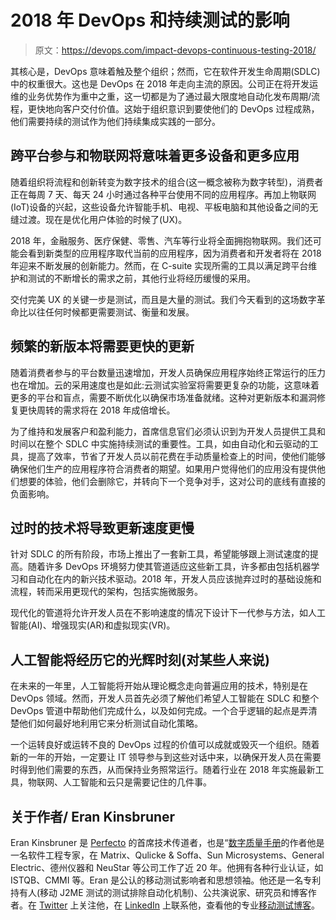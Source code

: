 # 2018 年 DevOps 和持续测试的影响

> 原文：<https://devops.com/impact-devops-continuous-testing-2018/>

其核心是，DevOps 意味着触及整个组织；然而，它在软件开发生命周期(SDLC)中的权重很大。这也是 DevOps 在 2018 年走向主流的原因。公司正在将开发运维的业务优势作为重中之重，这一切都是为了通过最大限度地自动化发布周期/流程，更快地向客户交付价值。这始于组织意识到要使他们的 DevOps 过程成熟，他们需要持续的测试作为他们持续集成实践的一部分。

## **跨平台参与和物联网将意味着更多设备和更多应用**

随着组织将流程和创新转变为数字技术的组合(这一概念被称为数字转型)，消费者正在每周 7 天、每天 24 小时通过各种平台使用不同的应用程序。再加上物联网(IoT)设备的兴起，这些设备允许智能手机、电视、平板电脑和其他设备之间的无缝过渡。现在是优化用户体验的时候了(UX)。

2018 年，金融服务、医疗保健、零售、汽车等行业将全面拥抱物联网。我们还可能会看到新类型的应用程序取代当前的应用程序，因为消费者和开发者将在 2018 年迎来不断发展的创新能力。然而，在 C-suite 实现所需的工具以满足跨平台维护和测试的不断增长的需求之前，其他行业将经历缓慢的采用。

交付完美 UX 的关键一步是测试，而且是大量的测试。我们今天看到的这场数字革命比以往任何时候都更需要测试、衡量和发展。

## **频繁的新版本将需要更快的更新**

随着消费者参与的平台数量迅速增加，开发人员确保应用程序始终正常运行的压力也在增加。云的采用速度也是如此:云测试实验室将需要更复杂的功能，这意味着更多的平台和盲点，需要不断优化以确保市场准备就绪。这种对更新版本和漏洞修复更快周转的需求将在 2018 年成倍增长。

为了维持和发展客户和盈利能力，首席信息官们必须认识到为开发人员提供工具和时间以在整个 SDLC 中实施持续测试的重要性。工具，如由自动化和云驱动的工具，提高了效率，节省了开发人员以前花费在手动质量检查上的时间，使他们能够确保他们生产的应用程序符合消费者的期望。如果用户觉得他们的应用没有提供他们想要的体验，他们会删除它，并转向下一个竞争对手，这对公司的底线有直接的负面影响。

## **过时的技术将导致更新速度更慢**

针对 SDLC 的所有阶段，市场上推出了一套新工具，希望能够跟上测试速度的提高。随着许多 DevOps 环境努力使其管道适应这些新工具，许多都由包括机器学习和自动化在内的新兴技术驱动。2018 年，开发人员应该抛弃过时的基础设施和流程，转而采用更现代的架构，包括实施微服务。

现代化的管道将允许开发人员在不影响速度的情况下设计下一代参与方法，如人工智能(AI)、增强现实(AR)和虚拟现实(VR)。

## **人工智能将经历它的光辉时刻(对某些人来说)**

在未来的一年里，人工智能将开始从理论概念走向普遍应用的技术，特别是在 DevOps 领域。然而，开发人员首先必须了解他们希望人工智能在 SDLC 和整个 DevOps 管道中帮助他们完成什么，以及如何完成。一个合乎逻辑的起点是弄清楚他们如何最好地利用它来分析测试自动化策略。

一个运转良好或运转不良的 DevOps 过程的价值可以成就或毁灭一个组织。随着新的一年的开始，一定要让 IT 领导参与到这些对话中来，以确保开发人员在需要时得到他们需要的东西，从而保持业务照常运行。随着行业在 2018 年实施最新工具，物联网、人工智能和云只是需要记住的几件事。

## 关于作者/ **Eran Kinsbruner**

Eran Kinsbruner 是 [Perfecto](https://www.perfectomobile.com/) 的首席技术传道者，也是“[数字质量手册](https://www.amazon.com/dp/0692885994/ref=sr_1_1?ie=UTF8&qid=1493727687&sr=8-1&keywords=eran+kinsbruner)的作者他是一名软件工程专家，在 Matrix、Qulicke & Soffa、Sun Microsystems、General Electric、德州仪器和 NeuStar 等公司工作了近 20 年。他拥有各种行业认证，如 ISTQB、CMMI 等。Eran 是公认的移动测试影响者和思想领袖。他还是一名专利持有人(移动 J2ME 测试的测试排除自动化机制)、公共演说家、研究员和博客作者。在 [Twitter](https://www.twitter.com/el121268) 上关注他，在 [LinkedIn](https://www.linkedin.com/in/eran-kinsbruner-4b47a81/) 上联系他，查看他的专业[移动测试博客](http://www.mobiletestingblog.com/)。